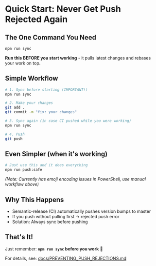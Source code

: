 # Quick Start: Never Get Push Rejected Again

## The One Command You Need

```bash
npm run sync
```

**Run this BEFORE you start working** - it pulls latest changes and rebases your work on top.

## Simple Workflow

```bash
# 1. Sync before starting (IMPORTANT!)
npm run sync

# 2. Make your changes
git add .
git commit -m "fix: your changes"

# 3. Sync again (in case CI pushed while you were working)
npm run sync

# 4. Push
git push
```

## Even Simpler (when it's working)

```bash
# Just use this and it does everything
npm run push:safe
```

*(Note: Currently has emoji encoding issues in PowerShell, use manual workflow above)*

## Why This Happens

- Semantic-release (CI) automatically pushes version bumps to master
- If you push without pulling first → rejected push error
- Solution: Always sync before pushing

## That's It!

Just remember: **`npm run sync` before you work** 🎯

For details, see: [docs/PREVENTING_PUSH_REJECTIONS.md](./PREVENTING_PUSH_REJECTIONS.md)
